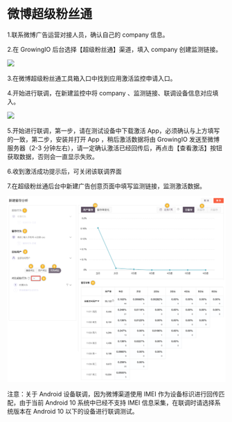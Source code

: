 # 微博超级粉丝通

1.联系微博广告运营对接人员，确认自己的 company 信息。

2.在 GrowingIO 后台选择【超级粉丝通】渠道，填入 company 创建监测链接。

![](https://docs.growingio.com/.gitbook/assets/-LGNxeGABUADKiTWTaEM-LkhHeKgB8c3g_FYiiw1-LkhIAd7exK1DinmNaqt5D8573ED-5807-4523-BE87-E11F3659E9A4.png)

3.在微博超级粉丝通工具箱入口中找到应用激活监控申请入口。

4.开始进行联调，在新建监控中将 company 、监测链接、联调设备信息对应填入。



![](https://docs.growingio.com/.gitbook/assets/%E8%B6%85%E7%BA%A7%E7%B2%89%E4%B8%9D%E9%80%9A1.png)

5.开始进行联调，第一步，请在测试设备中下载激活 App，必须确认与上方填写的一致，第二步，安装并打开 App ，稍后激活数据将由 GrowingIO 发送至微博服务器（2-3 分钟左右），请一定确认激活已经回传后，再点击【查看激活】按钮获取数据，否则会一直显示失败。

6.收到激活成功提示后，可关闭该联调界面

7.在超级粉丝通后台中新建广告创意页面中填写监测链接，监测激活数据。

![](../../../../.gitbook/assets/image%20%28134%29.png)

注意：关于 Android 设备联调，因为微博渠道使用 IMEI 作为设备标识进行回传匹配，由于当前 Android 10 系统中已经不支持 IMEI 信息采集，在联调时请选择系统版本在 Android 10 以下的设备进行联调测试。






